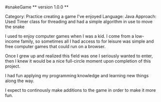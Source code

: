 #snakeGame
** version 1.0.0 ** 

Category: Practice creating a game I've enjoyed
Language: Java
Approach: Used Timer class for threading and had a simple algorithm in use to move the snake

I used to enjoy computer games when I was a kid. I come from a low-income family, so sometimes all I had access to for leisure was simple and free computer games that could run on a browser. 

Once I grew up and realized this field was one I seriously wanted to enter, then I knew it would be a nice full-circle moment upon completion of this project. 

I had fun applying my programming knowledge and learning new things along the way. 

I expect to continously make additions to the game in order to make it more fun. 
